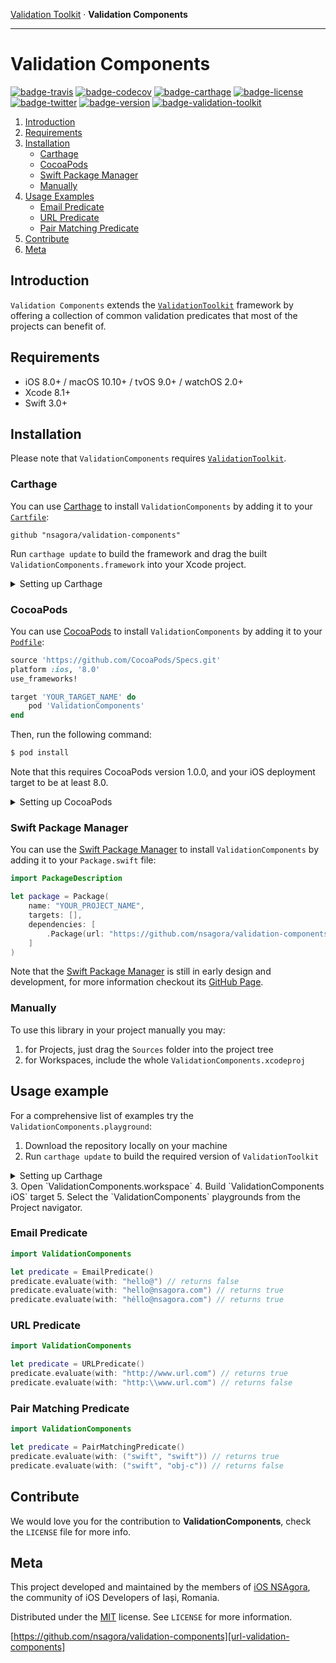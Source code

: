 [Validation Toolkit][url-validation-toolkit] · __Validation Components__

-------

# Validation Components
[![badge-travis]][url-travis] [![badge-codecov]][url-codecov] [![badge-carthage]][url-carthage] [![badge-license]][url-license] [![badge-twitter]][url-twitter] [![badge-version]][url-validation-components]
 [![badge-validation-toolkit]][url-validation-toolkit]

1. [Introduction](#introduction)
2. [Requirements](#requirements)
3. [Installation](#installation)
	- [Carthage](#carthage)
	- [CocoaPods](#cocoapods)
	- [Swift Package Manager](#swift-package-manager)
	- [Manually](#manually)
4. [Usage Examples](#usage-examples)
	- [Email Predicate](#email-predicate)
	- [URL Predicate](#url-predicate)
	- [Pair Matching Predicate](#pair-matching-predicate)
6. [Contribute](#contribute)
7. [Meta](#meta)

## Introduction

`Validation Components` extends the [`ValidationToolkit`][url-validation-toolkit] framework by offering a collection of common validation predicates that most of the projects can benefit of.

## Requirements
- iOS 8.0+ / macOS 10.10+ / tvOS 9.0+ / watchOS 2.0+
- Xcode 8.1+
- Swift 3.0+

## Installation

Please note that `ValidationComponents` requires [`ValidationToolkit`][url-validation-toolkit]. 

### Carthage

You can use [Carthage][url-carthage] to install `ValidationComponents` by adding it to your [`Cartfile`][url-carthage-cartfile]:

```
github "nsagora/validation-components"
```

Run `carthage update` to build the framework and drag the built `ValidationComponents.framework` into your Xcode project.

<details>
<summary>Setting up Carthage</summary>

[Carthage][url-carthage] is a decentralised dependency manager that builds your dependencies and provides you with binary frameworks.

You can install [Carthage][url-carthage] with [Homebrew][url-homebrew] using the following command:

```bash
$ brew update
$ brew install carthage
```

</details>

### CocoaPods

You can use [CocoaPods][url-cocoapods] to install `ValidationComponents` by adding it to your [`Podfile`][url-cocoapods-podfile]:

```ruby
source 'https://github.com/CocoaPods/Specs.git'
platform :ios, '8.0'
use_frameworks!

target 'YOUR_TARGET_NAME' do
	pod 'ValidationComponents'
end
```

Then, run the following command:

```bash
$ pod install
```

Note that this requires CocoaPods version 1.0.0, and your iOS deployment target to be at least 8.0.

<details>
<summary>Setting up CocoaPods</summary>

[CocoaPods][url-cocoapods] is a dependency manager for Cocoa projects. You can install it with the following command:

```
$ gem install cocoapods
```
</details>


### Swift Package Manager

You can use the [Swift Package Manager][url-swift-package-manager] to install `ValidationComponents` by adding it to your `Package.swift` file:

```swift
import PackageDescription

let package = Package(
    name: "YOUR_PROJECT_NAME",
    targets: [],
    dependencies: [
        .Package(url: "https://github.com/nsagora/validation-components", majorVersion: 1),
    ]
)
```

Note that the [Swift Package Manager][url-swift-package-manager] is still in early design and development, for more information checkout its [GitHub Page][url-swift-package-manager-github].

### Manually
To use this library in your project manually you may:

1. for Projects, just drag the `Sources` folder into the project tree
2. for Workspaces, include the whole `ValidationComponents.xcodeproj`

## Usage example
For a comprehensive list of examples try the `ValidationComponents.playground`:
1. Download the repository locally on your machine
2. Run `carthage update` to build the required version of `ValidationToolkit`
<details>
<summary>Setting up Carthage</summary>

[Carthage][url-carthage] is a decentralised dependency manager that builds your dependencies and provides you with binary frameworks.

You can install [Carthage][url-carthage] with [Homebrew][url-homebrew] using the following command:

```bash
$ brew update
$ brew install carthage
```
</details> 
3. Open `ValidationComponents.workspace`
4. Build `ValidationComponents iOS` target
5. Select the `ValidationComponents` playgrounds from the Project navigator.

### Email Predicate

```swift
import ValidationComponents

let predicate = EmailPredicate()
predicate.evaluate(with: "hello@") // returns false
predicate.evaluate(with: "hello@nsagora.com") // returns true
predicate.evaluate(with: "héllo@nsagora.com") // returns true
```

### URL Predicate

```swift
import ValidationComponents

let predicate = URLPredicate()
predicate.evaluate(with: "http://www.url.com") // returns true
predicate.evaluate(with: "http:\\www.url.com") // returns false
```

### Pair Matching Predicate

```swift
import ValidationComponents

let predicate = PairMatchingPredicate()
predicate.evaluate(with: ("swift", "swift")) // returns true
predicate.evaluate(with: ("swift", "obj-c")) // returns false
```

## Contribute

We would love you for the contribution to **ValidationComponents**, check the ``LICENSE`` file for more info.

## Meta

This project developed and maintained by the members of [iOS NSAgora][url-nsagora], the community of iOS Developers of Iași, Romania.

Distributed under the [MIT][url-license] license. See `LICENSE` for more information.

[https://github.com/nsagora/validation-components][url-validation-components]

[url-validation-toolkit]: https://github.com/nsagora/validation-toolkit
[url-validation-components]: https://github.com/nsagora/validation-components
[url-nsagora]: https://twitter.com/nsagora
[url-twitter]: https://twitter.com/nsagora
[url-license]: http://choosealicense.com/licenses/mit/
[url-travis]: https://travis-ci.org/nsagora/validation-components
[url-codecov]: https://codecov.io/gh/nsagora/validation-components

[url-carthage]: https://github.com/Carthage/Carthage
[url-carthage-cartfile]: https://github.com/Carthage/Carthage/blob/master/Documentation/Artifacts.md#cartfile
[url-homebrew]: http://brew.sh/

[url-cocoapods]: https://cocoapods.org
[url-cocoapods-podfile]: https://guides.cocoapods.org/syntax/podfile.html

[url-swift-package-manager]: https://swift.org/package-manager
[url-swift-package-manager-github]: https://github.com/apple/swift-package-manager

[badge-validation-toolkit]: https://img.shields.io/badge/validation%20toolkit-0.4.1-blue.svg?style=flat
[badge-version]: https://img.shields.io/badge/version-0.3.0-blue.svg?style=flat
[badge-twitter]: https://img.shields.io/badge/twitter-%40nsgaora-blue.svg?style=flat
[badge-license]: https://img.shields.io/badge/license-MIT-blue.svg?style=flat
[badge-travis]: https://travis-ci.org/nsagora/validation-components.svg?branch=develop
[badge-codecov]: https://codecov.io/gh/nsagora/validation-components/branch/develop/graph/badge.svg
[badge-carthage]: https://img.shields.io/badge/carthage-compatible-4BC51D.svg?style=flat
